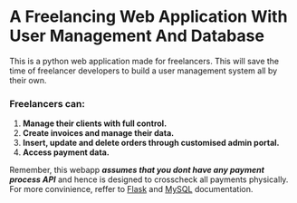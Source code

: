 # A Freelancing Web Application With User Management And Database
This is a python web application made for freelancers. This will save the time of freelancer developers to build a user management system all by their own.
### Freelancers can:
1. **Manage their clients with full control.**
2. **Create invoices and manage their data.**
3. **Insert, update and delete orders through customised admin portal.**
4. **Access payment data.**

Remember, this webapp ***assumes that you dont have any payment process API*** and hence is designed to crosscheck all payments physically.
For more convinience, reffer to [Flask](https://flask.palletsprojects.com/en/3.0.x/) and [MySQL](https://dev.mysql.com/doc/) documentation.

